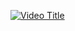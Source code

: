 [![Video Title](https://www.youtube.com/shorts/uN19iK474-Y/0.jpg)](https://www.youtube.com/shorts/uN19iK474-Y)